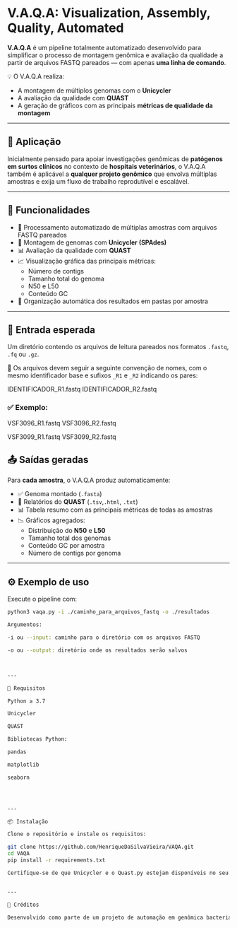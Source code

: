 # V.A.Q.A: Visualization, Assembly, Quality, Automated

**V.A.Q.A** é um pipeline totalmente automatizado desenvolvido para simplificar o processo de montagem genômica e avaliação da qualidade a partir de arquivos FASTQ pareados — com apenas **uma linha de comando**.

💡 O V.A.Q.A realiza:
- A montagem de múltiplos genomas com o **Unicycler**
- A avaliação da qualidade com **QUAST**
- A geração de gráficos com as principais **métricas de qualidade da montagem**

---

## 🧬 Aplicação

Inicialmente pensado para apoiar investigações genômicas de **patógenos em surtos clínicos** no contexto de **hospitais veterinários**, o V.A.Q.A também é aplicável a **qualquer projeto genômico** que envolva múltiplas amostras e exija um fluxo de trabalho reprodutível e escalável.

---

## 🚀 Funcionalidades

- 🔁 Processamento automatizado de múltiplas amostras com arquivos FASTQ pareados  
- 🧪 Montagem de genomas com **Unicycler (SPAdes)**  
- 📊 Avaliação da qualidade com **QUAST**  
- 📈 Visualização gráfica das principais métricas:
  - Número de contigs
  - Tamanho total do genoma
  - N50 e L50
  - Conteúdo GC  
- 📁 Organização automática dos resultados em pastas por amostra  

---

## 📂 Entrada esperada

Um diretório contendo os arquivos de leitura pareados nos formatos `.fastq`, `.fq` ou `.gz`.

📌 Os arquivos devem seguir a seguinte convenção de nomes, com o mesmo identificador base e sufixos `_R1` e `_R2` indicando os pares:

IDENTIFICADOR_R1.fastq IDENTIFICADOR_R2.fastq

### ✅ Exemplo:

VSF3096_R1.fastq VSF3096_R2.fastq

VSF3099_R1.fastq VSF3099_R2.fastq

## 📤 Saídas geradas

Para **cada amostra**, o V.A.Q.A produz automaticamente:

- ✅ Genoma montado (`.fasta`)  
- 📄 Relatórios do **QUAST** (`.tsv`,`.html`, `.txt`)  
- 📊 Tabela resumo com as principais métricas de todas as amostras  
- 📉 Gráficos agregados:
  - Distribuição do **N50** e **L50**
  - Tamanho total dos genomas
  - Conteúdo GC por amostra
  - Número de contigs por genoma  

---

## ⚙️ Exemplo de uso

Execute o pipeline com:

```bash
python3 vaqa.py -i ./caminho_para_arquivos_fastq -o ./resultados

Argumentos:

-i ou --input: caminho para o diretório com os arquivos FASTQ

-o ou --output: diretório onde os resultados serão salvos



---

🧪 Requisitos

Python ≥ 3.7

Unicycler

QUAST

Bibliotecas Python:

pandas

matplotlib

seaborn




---

📦 Instalação

Clone o repositório e instale os requisitos:

git clone https://github.com/HenriqueDaSilvaVieira/VAQA.git
cd VAQA
pip install -r requirements.txt

Certifique-se de que Unicycler e o Quast.py estejam disponíveis no seu $PATH.


---

🧠 Créditos

Desenvolvido como parte de um projeto de automação em genômica bacteriana, com foco em aplicações no contexto veterinário.

